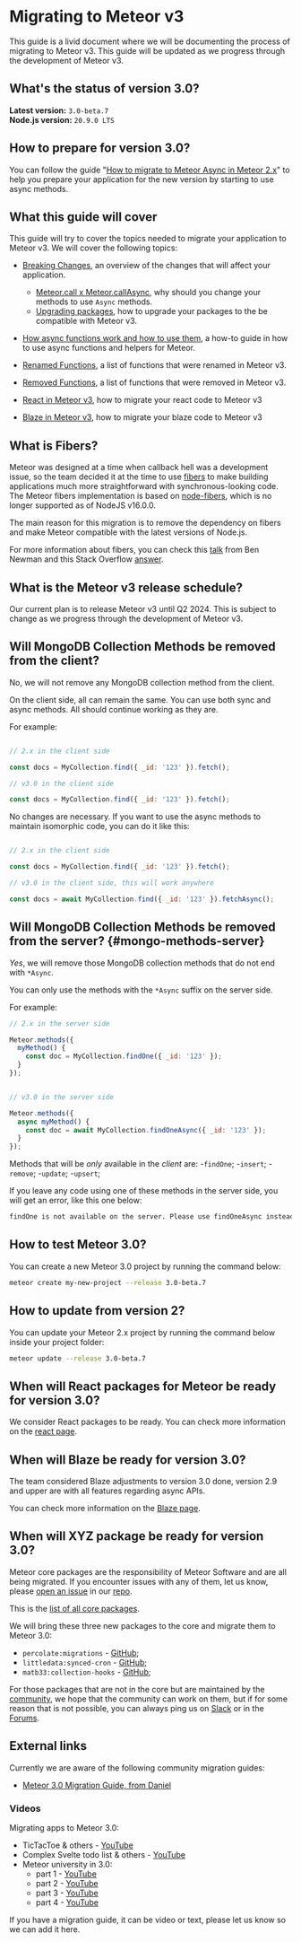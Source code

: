 # Migrating to Meteor v3

This guide is a livid document where we will be documenting the process of migrating to Meteor v3.
This guide will be updated as we progress through the development of Meteor v3.



## What's the status of version 3.0?

**Latest version:** `3.0-beta.7` <br/>
**Node.js version:** `20.9.0 LTS`


## How to prepare for version 3.0?

You can follow the guide "[How to migrate to Meteor Async in Meteor 2.x](https://guide.meteor.com/prepare-meteor-3.0)" to help you prepare your application for the new version by starting to use async methods.

## What this guide will cover

This guide will try to cover the topics needed to migrate your application to Meteor v3. We will cover the following topics:

- [Breaking Changes](./breaking-changes/index.md), an overview of the changes that will affect your application.
  - [Meteor.call x Meteor.callAsync](./breaking-changes/call-x-callAsync.md), why should you change your methods to use `Async` methods.
  - [Upgrading packages](./breaking-changes/upgrading-packages.md), how to upgrade your packages to the be compatible with Meteor v3.

- [How async functions work and how to use them](./api/async-functions.md), a how-to guide in how to use async functions and helpers for Meteor.
- [Renamed Functions](./api/renamed-functions.md), a list of functions that were renamed in Meteor v3.
- [Removed Functions](./api/removed-functions.md), a list of functions that were removed in Meteor v3.

- [React in Meteor v3](./front-end/react.md), how to migrate your react code to Meteor v3
- [Blaze in Meteor v3](./front-end/blaze.md), how to migrate your blaze code to Meteor v3

## What is Fibers?

Meteor was designed at a time when callback hell was a development issue, so the team decided it at the time
to use [fibers](https://en.wikipedia.org/wiki/Fiber_(computer_science)) to make building applications much more straightforward with synchronous-looking code.
The Meteor fibers implementation is based on [node-fibers](https://github.com/laverdet/node-fibers), which is no longer supported as of NodeJS v16.0.0.

The main reason for this migration is to remove the dependency on fibers and make Meteor
compatible with the latest versions of Node.js.

For more information about fibers, you can check this [talk](https://www.youtube.com/watch?v=bxaOGDqVPKw)
from Ben Newman and this Stack Overflow [answer](https://stackoverflow.com/a/40865153/6688795).



## What is the Meteor v3 release schedule?

Our current plan is to release Meteor v3 until Q2 2024. This is subject to change as we progress through the development of Meteor v3.

## Will MongoDB Collection Methods be removed from the client?

No, we will not remove any MongoDB collection method from the client.

On the client side, all can remain the same. You can use both sync and async methods.
All should continue working as they are.

For example:

```js

// 2.x in the client side

const docs = MyCollection.find({ _id: '123' }).fetch();

// v3.0 in the client side

const docs = MyCollection.find({ _id: '123' }).fetch();

```
No changes are necessary. If you want to use the async methods to maintain isomorphic code, you can do it like this:

```js

// 2.x in the client side

const docs = MyCollection.find({ _id: '123' }).fetch();

// v3.0 in the client side, this will work anywhere

const docs = await MyCollection.find({ _id: '123' }).fetchAsync();

```

## Will MongoDB Collection Methods be removed from the server? {#mongo-methods-server}

_Yes_, we will remove those MongoDB collection methods that do not end with `*Async`.

You can only use the methods with the `*Async` suffix on the server side.

For example:

```js
// 2.x in the server side

Meteor.methods({
  myMethod() {
    const doc = MyCollection.findOne({ _id: '123' });
  }
});


// v3.0 in the server side

Meteor.methods({
  async myMethod() {
    const doc = await MyCollection.findOneAsync({ _id: '123' });
  }
});
```

Methods that will be _only_ available in the *client* are:
  -`findOne`;
  -`insert`;
  -`remove`;
  -`update`;
  -`upsert`;

If you leave any code using one of these methods in the server side, you will get an error,
like this one below:

```bash
findOne is not available on the server. Please use findOneAsync instead.
```

## How to test Meteor 3.0?

You can create a new Meteor 3.0 project by running the command below:

```bash
meteor create my-new-project --release 3.0-beta.7
```

## How to update from version 2?

You can update your Meteor 2.x project by running the command below inside your project folder:

```bash
meteor update --release 3.0-beta.7
```


## When will React packages for Meteor be ready for version 3.0?

We consider React packages to be ready.
You can check more information on the [react page](./front-end/react.md).

## When will Blaze be ready for version 3.0?

The team considered Blaze adjustments to version 3.0 done, version 2.9 and upper are with all features regarding async APIs.

You can check more information on the [Blaze page](./front-end/blaze.md).

## When will XYZ package be ready for version 3.0?

Meteor core packages are the responsibility of Meteor Software and are all being migrated.
If you encounter issues with any of them, let us know, please [open an issue](https://github.com/meteor/meteor/issues/new/choose) in our [repo](https://github.com/meteor/meteor).

This is the [list of all core packages](https://docs.meteor.com/packages/packages-listing.html).

We will bring these three new packages to the core and migrate them to Meteor 3.0:
  - `percolate:migrations` - [GitHub](https://github.com/percolatestudio/meteor-migrations);
  - `littledata:synced-cron` - [GitHub](https://github.com/percolatestudio/meteor-synced-cron);
  - `matb33:collection-hooks` - [GitHub](https://github.com/Meteor-Community-Packages/meteor-collection-hooks);


For those packages that are not in the core but are maintained by the [community](https://github.com/Meteor-Community-Packages),
we hope that the community can work on them, but if for some reason that is not possible,
you can always ping us on [Slack](https://join.slack.com/t/meteor-community/shared_invite/zt-28aru814j-AwswQGt2D1xIXurvmtJvug) or in the [Forums](https://forums.meteor.com/).


## External links

Currently we are aware of the following community migration guides:
 - [Meteor 3.0 Migration Guide, from Daniel](https://docs.google.com/document/d/1XxHE5MQaS0-85HQ-bkiXxmGlYi41ggkX3F-9Rjb9HhE/edit#heading=h.65xi3waq9bb)

### Videos

Migrating apps to Meteor 3.0:
- TicTacToe & others - [YouTube](https://www.youtube.com/watch?v=MtStd0aeyQA)
- Complex Svelte todo list & others - [YouTube](https://www.youtube.com/watch?v=-XW8xwSk-zU)
- Meteor university in 3.0:
  - part 1 - [YouTube](https://www.youtube.com/watch?v=WbwHv-aoGlU)
  - part 2 - [YouTube](https://www.youtube.com/watch?v=PB2M16fmloM)
  - part 3 - [YouTube](https://www.youtube.com/watch?v=79ytCgZQfSU)
  - part 4 - [YouTube](https://www.youtube.com/watch?v=InNCy0duKak)

If you have a migration guide, it can be video or text, please let us know so we can add it here.

